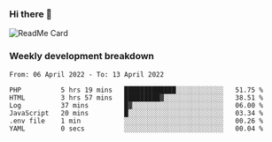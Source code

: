 ### Hi there 👋

<!--
**itzcy/itzcy** is a ✨ _special_ ✨ repository because its `README.md` (this file) appears on your GitHub profile.

Here are some ideas to get you started:

- 🔭 I’m currently working on ...
- 🌱 I’m currently learning ...
- 👯 I’m looking to collaborate on ...
- 🤔 I’m looking for help with ...
- 💬 Ask me about ...
- 📫 How to reach me: ...
- 😄 Pronouns: ...
- ⚡ Fun fact: ...
-->
![ReadMe Card](https://github-readme-stats.vercel.app/api?username=itzcy&show_icons=true&title_color=2d3198&icon_color=797cb8&text_color=24292e&bg_color=f6f8fa)

### Weekly development breakdown
<!--START_SECTION:waka-->

```text
From: 06 April 2022 - To: 13 April 2022

PHP          5 hrs 19 mins   █████████████░░░░░░░░░░░░   51.75 %
HTML         3 hrs 57 mins   █████████▓░░░░░░░░░░░░░░░   38.51 %
Log          37 mins         █▓░░░░░░░░░░░░░░░░░░░░░░░   06.00 %
JavaScript   20 mins         █░░░░░░░░░░░░░░░░░░░░░░░░   03.34 %
.env file    1 min           ░░░░░░░░░░░░░░░░░░░░░░░░░   00.26 %
YAML         0 secs          ░░░░░░░░░░░░░░░░░░░░░░░░░   00.04 %
```

<!--END_SECTION:waka-->
